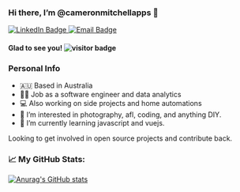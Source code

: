 
### Hi there, I’m @cameronmitchellapps 👋
<div id="badges">
  <a href="https://www.linkedin.com/in/cameron-mitchell-20994a142/">
    <img src="https://img.shields.io/badge/LinkedIn-blue?style=for-the-badge&logo=linkedin&logoColor=white" alt="LinkedIn Badge"/>
  </a>
  <a href="mailto:contact@postboxco.com">
    <img src="https://img.shields.io/badge/Email-green?style=for-the-badge&logo=gmail&logoColor=white" alt="Email Badge"/>
  </a>
</div>

#### Glad to see you! ![visitor badge](https://visitor-badge.glitch.me/badge?page_id=cameronmitchellapps.visitor-badge) 

### Personal Info
- 🇦🇺 Based in Australia
- 👨‍💻 Job as a software engineer and data analytics
- 💻 Also working on side projects and home automations
- 👀 I’m interested in photography, afl, coding, and anything DIY.
- 🌱 I’m currently learning javascript and vuejs.

Looking to get involved in open source projects and contribute back.

### 📈 My GitHub Stats:
[![Anurag's GitHub stats](https://github-readme-stats.vercel.app/api?username=cameronmitchellapps)](https://github.com/cameronmitchellapps/github-readme-stats)

<!---
cameronmitchellapps/cameronmitchellapps is a ✨ special ✨ repository because its `README.md` (this file) appears on your GitHub profile.
You can click the Preview link to take a look at your changes.
--->
